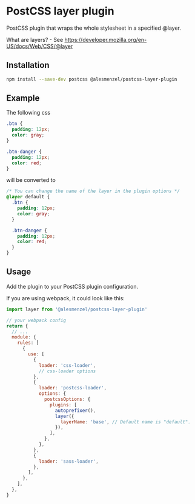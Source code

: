 # PostCSS layer plugin

PostCSS plugin that wraps the whole stylesheet in a specified @layer.

What are layers? - See https://developer.mozilla.org/en-US/docs/Web/CSS/@layer

## Installation

```sh
npm install --save-dev postcss @alesmenzel/postcss-layer-plugin
```

## Example

The following css

```css
.btn {
  padding: 12px;
  color: gray;
}

.btn-danger {
  padding: 12px;
  color: red;
}
```

will be converted to

```css
/* You can change the name of the layer in the plugin options */
@layer default {
  .btn {
    padding: 12px;
    color: gray;
  }

  .btn-danger {
    padding: 12px;
    color: red;
  }
}
```

## Usage

Add the plugin to your PostCSS plugin configuration.

If you are using webpack, it could look like this:

```js
import layer from '@alesmenzel/postcss-layer-plugin'

// your webpack config
return {
  // ...
  module: {
    rules: [
      {
        use: [
          {
            loader: 'css-loader',
            // css-loader options
          },
          {
            loader: 'postcss-loader',
            options: {
              postcssOptions: {
                plugins: [
                  autoprefixer(),
                  layer({
                    layerName: 'base', // Default name is "default".
                  }),
                ],
              },
            },
          },
          {
            loader: 'sass-loader',
          },
        ],
      },
    ],
  },
}
```
